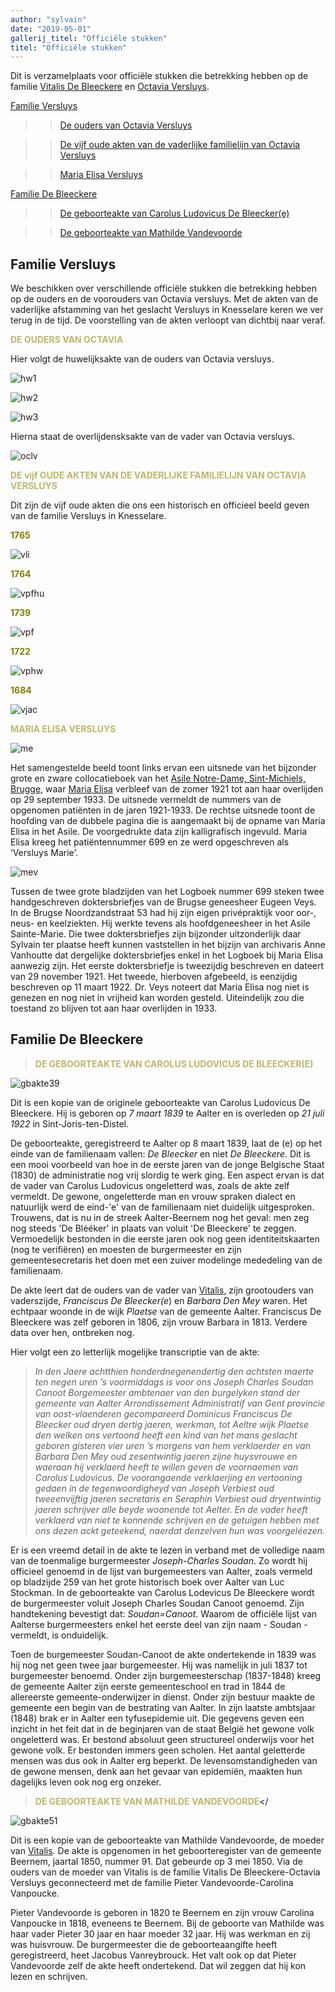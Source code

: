```yaml
---
author: "sylvain"
date: "2019-05-01"
gallerij_titel: "Officiële stukken"
titel: "Officiële stukken"
---
```


Dit is verzamelplaats voor officiële stukken die betrekking hebben op de familie [Vitalis De Bleeckere](1878-vitalis-de-bleeckere) en [Octavia Versluys](1879-octavia-versluys). 

[Familie Versluys](#fam_versluys)

>>[De ouders van Octavia Versluys](#ou_versluys)

>>[De vijf oude akten van de vaderlijke familielijn van Octavia Versluys](#vijf_versluys)

>>[Maria Elisa Versluys](#mar_versluys)

[Familie De Bleeckere](#fam_bleeckere)

>>[De geboorteakte van Carolus Ludovicus De Bleecker(e)](#akte_carolus)

>>[De geboorteakte van Mathilde Vandevoorde](#akte_mathilde)


## Familie Versluys<a name="fam_versluys"></a>


We beschikken over verschillende officiële stukken die betrekking hebben op de ouders en de voorouders van Octavia versluys. Met de akten van de vaderlijke afstamming van het geslacht Versluys in Knesselare keren we ver terug in de tijd. De voorstelling van de akten verloopt van dichtbij naar veraf. 

<span style="color:darkkhaki">**DE OUDERS VAN OCTAVIA**</span><a name="ou_versluys"></a>


Hier volgt de huwelijksakte van de ouders van Octavia versluys.

![hw1](hw1.jpg)

![hw2](hw2.jpg)

![hw3](hw3.jpg)

Hierna staat de overlijdensksakte van de vader van Octavia versluys.

![oclv](oclv.jpg)

<span style="color:darkkhaki">**DE vijf OUDE AKTEN VAN DE VADERLIJKE FAMILIELIJN VAN OCTAVIA  VERSLUYS**</span><a name="vijf_versluys"></a>


Dit zijn de vijf oude akten die ons een historisch en officieel
beeld geven van de familie Versluys in Knesselare.

<span style="color:olive">**1765**</span>

![vli](vli.jpg)

<span style="color:olive">**1764**</span>

![vpfhu](vpfhu.jpg)

<span style="color:olive">**1739**</span>

![vpf](vpf.jpg)

<span style="color:olive">**1722**</span>

![vphw](vphw.jpg)

<span style="color:olive">**1684**</span>

![vjac](vjac.jpg)

<span style="color:darkkhaki">**MARIA ELISA VERSLUYS**</span><a name="mar_versluys"></a>


![me](me.jpg)

Het samengestelde beeld toont links ervan een uitsnede van het bijzonder grote en zware collocatieboek van het [Asile Notre-Dame, Sint-Michiels, Brugge,](/bakermat-Brugge) waar [Maria Elisa](/1878-octavia-versluys/mozaik/3-versluys#fam_maria_elisa) verbleef van de zomer 1921 tot aan haar overlijden op 29 september 1933. De uitsnede vermeldt de nummers van de opgenomen patiënten in de jaren 1921-1933. De rechtse uitsnede toont de hoofding van de dubbele pagina die is aangemaakt bij de opname van Maria Elisa in het Asile. De voorgedrukte data zijn kalligrafisch ingevuld. Maria Elisa kreeg het patiëntennummer 699 en ze werd opgeschreven als ‘Versluys Marie’. 

![mev](mev.jpg)

Tussen de twee grote bladzijden van het Logboek nummer 699 steken twee handgeschreven doktersbriefjes van de Brugse geneesheer Eugeen Veys. In de Brugse Noordzandstraat 53 had hij zijn eigen privépraktijk voor oor-, neus- en keelziekten. Hij werkte tevens als hoofdgeneesheer in het Asile Sainte-Marie. Die twee doktersbriefjes zijn bijzonder uitzonderlijk daar Sylvain ter plaatse heeft kunnen vaststellen in het bijzijn van archivaris Anne Vanhoutte dat dergelijke doktersbriefjes enkel in het Logboek bij Maria Elisa aanwezig zijn. Het eerste doktersbriefje is tweezijdig beschreven en dateert van 29 november 1921. Het tweede, hierboven afgebeeld, is eenzijdig beschreven op 11 maart 1922. Dr. Veys noteert dat Maria Elisa nog niet is genezen en nog niet in vrijheid kan worden gesteld. Uiteindelijk zou die toestand zo blijven tot aan haar overlijden in 1933.

## Familie De Bleeckere<a name="fam_bleeckere"></a>


><span style="color:darkkhaki">**DE GEBOORTEAKTE VAN CAROLUS LUDOVICUS DE BLEECKER(E)**</span><a name="akte_carolus"></a>


![gbakte39](gbakte39.jpg)

Dit is een kopie van de originele geboorteakte van Carolus Ludovicus De Bleeckere. Hij is geboren op _7 maart 1839_ te Aalter en is overleden op _21 juli 1922_ in Sint-Joris-ten-Distel.

De geboorteakte, geregistreerd te Aalter op 8 maart 1839, laat de (e) op het einde van de familienaam vallen: _De Bleecker_ en niet _De Bleeckere_. Dit is een mooi voorbeeld van hoe in de eerste jaren van de jonge Belgische Staat (1830) de administratie nog vrij slordig te werk ging. Een aspect ervan is dat de vader van Carolus Ludovicus ongeletterd was, zoals de akte zelf vermeldt. De gewone, ongeletterde man en vrouw spraken dialect en natuurlijk werd de eind-'e' van de familienaam niet duidelijk uitgesproken. Trouwens, dat is nu in de streek Aalter-Beernem nog het geval: men zeg nog steeds 'De Blééker' in plaats van voluit 'De Bleeckere' te zeggen. Vermoedelijk bestonden in die eerste jaren ook nog geen identiteitskaarten (nog te verifiëren) en moesten de burgermeester en zijn gemeentesecretaris het doen met een zuiver modelinge mededeling van de familienaam.

De akte leert dat de ouders van de vader van [Vitalis](1879-vitalis-de-bleeckere), zijn grootouders van vaderszijde, _Franciscus De Bleecker(e_) en _Barbara Den Mey_ waren. Het echtpaar woonde in de wijk _Plaetse_ van de gemeente Aalter. Franciscus De Bleeckere was zelf geboren in 1806, zijn vrouw Barbara in 1813. Verdere data over hen, ontbreken nog.

Hier volgt een zo letterlijk mogelijke transcriptie van de akte:

>_In den Jaere achtthien honderdnegenendertig den achtsten maerte ten negen uren ’s voormiddags is voor ons Joseph Charles Soudan Canoot Borgemeester ambtenaer van den burgelyken stand der gemeente van Aalter Arrondissement Administratif van Gent provincie van oost-vlaenderen gecompareerd Dominicus Franciscus De Bleecker oud dryen dertig jaeren, werkman, tot Aeltre wijk Plaetse den welken ons vertoond heeft een kind van het mans geslacht geboren gisteren vier uren ’s morgens van hem verklaerder en van Barbara Den Mey oud zesentwintig jaeren zijne huysvrouwe en waeraan hij verklaerd heeft te willen geven de voornaemen van Carolus Ludovicus. De voorangaende verklaerjing en vertooning gedaen in de tegenwoordigheyd van Joseph Verbiest oud tweeenvijftig jaeren secretaris en Seraphin Verbiest oud dryentwintig jaeren schrijver alle beyde woonende tot Aelter. En de vader heeft verklaerd van niet te konnende schrijven en de getuigen hebben met ons dezen ackt geteekend, naerdat denzelven hun was voorgeléezen._ 

Er is een vreemd detail in de akte te lezen in verband met de volledige naam van de toenmalige burgermeester _Joseph-Charles Soudan_. Zo wordt hij officieel genoemd in de lijst van burgemeesters van Aalter, zoals vermeld op bladzijde 259 van het grote historisch boek over Aalter van Luc Stockman. In de geboorteakte van Carolus Lodevicus De Bleeckere wordt de burgermeester voluit Joseph Charles Soudan Canoot genoemd. Zijn handtekening bevestigt dat: _Soudan=Canoot_. Waarom de officiële lijst van Aalterse burgermeesters enkel het eerste deel van zijn naam -  Soudan - vermeldt, is onduidelijk. 

Toen de burgemeester Soudan-Canoot de akte ondertekende in 1839 was hij nog net geen twee jaar burgemeester. Hij was namelijk in juli 1837 tot burgemeester benoemd. Onder zijn burgemeesterschap (1837-1848) kreeg de gemeente Aalter zijn eerste gemeenteschool en trad in 1844 de allereerste gemeente-onderwijzer in dienst. Onder zijn bestuur maakte de gemeente een begin van de bestrating van Aalter. In zijn laatste ambtsjaar (1848) brak er in Aalter een tyfusepidemie uit. Die gegevens geven een inzicht in het feit dat in de beginjaren van de staat België het gewone volk ongeletterd was. Er bestond absoluut geen structureel onderwijs voor het gewone volk. Er bestonden immers geen scholen. Het aantal geletterde mensen was dus ook in Aalter erg beperkt. De levensomstandigheden van de gewone mensen, denk aan het gevaar van epidemiën, maakten hun dagelijks leven ook nog erg onzeker. 

><span style="color:darkkhaki">**DE GEBOORTEAKTE VAN MATHILDE VANDEVOORDE**</span><a name=""></<a name="akte_mathilde"></a>

![gbakte51](gbakte51.jpg)

Dit is een kopie van de geboorteakte van Mathilde Vandevoorde, de moeder van [Vitalis](1879-vitalis-de-bleeckere). De akte is opgenomen in het geboorteregister van de gemeente Beernem, jaartal 1850, nummer 91. Dat gebeurde op 3 mei 1850. Via de ouders van de moeder van Vitalis is de familie Vitalis De Bleeckere-Octavia Versluys geconnecteerd met de familie Pieter Vandevoorde-Carolina Vanpoucke.

Pieter Vandevoorde is geboren in 1820 te Beernem en zijn vrouw Carolina Vanpoucke in 1818, eveneens te Beernem. Bij de geboorte van Mathilde was haar vader Pieter 30 jaar en haar moeder 32 jaar. Hij was werkman en zij was huisvrouw. De burgermeester die de geboorteaangifte heeft geregistreerd, heet Jacobus Vanreybrouck. Het valt ook op dat Pieter Vandevoorde zelf de akte heeft ondertekend. Dat wil zeggen dat hij kon lezen en schrijven.


